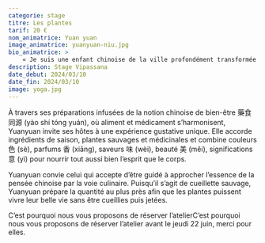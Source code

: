 ```yaml
---
categorie: stage
titre: Les plantes
tarif: 20 €
nom_animatrice: Yuan yuan
image_animatrice: yuanyuan-niu.jpg
bio_animatrice: >
    « Je suis une enfant chinoise de la ville profondément transformée par deux expériences qui ont établi mon lien avec les plantes et la nature : un cours certifié de permaculture en Thaïlande ; mon apprentissage auprès d'un maître de la médecine traditionnelle chinoise exerçant à Chengdu. Je porte en moi le respect de la nature et ce respect se manifeste à chaque instant, de la cueillette à l'assiette. Pour cela, j'incarne ce mantra :» 
description: Stage Vipassana
date_debut: 2024/03/10
date_fin: 2024/03/10
image: yoga.jpg
---
```


À travers ses préparations infusées de la notion chinoise de bien-être 藥食同源 (yào shí tóng yuán), où aliment et médicament s’harmonisent, Yuanyuan invite ses hôtes à une expérience gustative unique. Elle accorde ingrédients de saison, plantes sauvages et médicinales et combine couleurs 色 (sè), parfums 香 (xiāng), saveurs 味 (wèi), beauté 美 (měi), significations 意 (yì) pour nourrir tout aussi bien l’esprit que le corps.

Yuanyuan convie celui qui accepte d’être guidé à approcher l’essence de la pensée chinoise par la voie culinaire. Puisqu’il s’agit de cueillette sauvage, Yuanyuan prépare la quantité au plus près afin que les plantes puissent vivre leur belle vie sans être cueillies puis jetées.

C’est pourquoi nous vous proposons de réserver l’atelierC’est pourquoi nous vous proposons de réserver l’atelier avant le jeudi 22 juin, merci pour elles.
